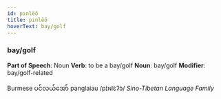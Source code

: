 ```yaml
---
id: pınlëö
title: pınlëö
hoverText: bay/golf
---
```


### bay/golf

**Part of Speech**: Noun
**Verb**: to be a bay/golf
**Noun**: bay/golf
**Modifier**: bay/golf-related

Burmese ပင်လယ်အော် panglaiau /pɪ̀ɴlɛ̀ʔɔ̀/
*Sino-Tibetan Language Family*